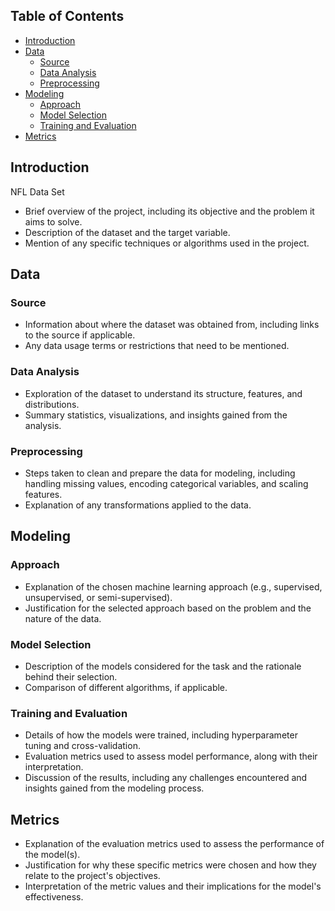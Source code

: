 ## Table of Contents
- [Introduction](#introduction)
- [Data](#data)
  - [Source](#source)
  - [Data Analysis](#data-analysis)
  - [Preprocessing](#preprocessing)
- [Modeling](#modeling)
  - [Approach](#approach)
  - [Model Selection](#model-selection)
  - [Training and Evaluation](#training-and-evaluation)
- [Metrics](#metrics)


## Introduction
NFL Data Set
- Brief overview of the project, including its objective and the problem it aims to solve.
- Description of the dataset and the target variable.
- Mention of any specific techniques or algorithms used in the project.

## Data
### Source
- Information about where the dataset was obtained from, including links to the source if applicable.
- Any data usage terms or restrictions that need to be mentioned.
### Data Analysis
- Exploration of the dataset to understand its structure, features, and distributions.
- Summary statistics, visualizations, and insights gained from the analysis.
### Preprocessing
- Steps taken to clean and prepare the data for modeling, including handling missing values, encoding categorical variables, and scaling features.
- Explanation of any transformations applied to the data.

## Modeling
### Approach
- Explanation of the chosen machine learning approach (e.g., supervised, unsupervised, or semi-supervised).
- Justification for the selected approach based on the problem and the nature of the data.
### Model Selection
- Description of the models considered for the task and the rationale behind their selection.
- Comparison of different algorithms, if applicable.
### Training and Evaluation
- Details of how the models were trained, including hyperparameter tuning and cross-validation.
- Evaluation metrics used to assess model performance, along with their interpretation.
- Discussion of the results, including any challenges encountered and insights gained from the modeling process.

## Metrics
- Explanation of the evaluation metrics used to assess the performance of the model(s).
- Justification for why these specific metrics were chosen and how they relate to the project's objectives.
- Interpretation of the metric values and their implications for the model's effectiveness.


